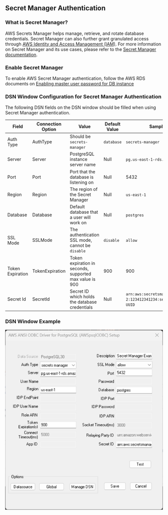 ## Secret Manager Authentication

### What is Secret Manager?
AWS Secrets Manager helps manage, retrieve, and rotate database credentials. Secret Manager can also further grant granulated access through [AWS Identity and Access Management (IAM)](https://docs.aws.amazon.com/secretsmanager/latest/userguide/intro.html).
For more information on Secret Manager and its use cases, please refer to the [Secret Manager documentation](https://docs.aws.amazon.com/secretsmanager/latest/userguide/intro.html).

### Enable Secret Manager
To enable AWS Secret Manager authentication, follow the AWS RDS documents on [Enabling master user password for DB instance](https://docs.aws.amazon.com/AmazonRDS/latest/UserGuide/rds-secrets-manager.html#rds-secrets-manager-db-instance)

### DSN Window Configuration for Secret Manager Authentication
The following DSN fields on the DSN window should be filled when using Secret Manager authentication.

| Field             | Connection Option | Value                                                   | Default Value | Sample Value                                                              |
|-------------------|-------------------|---------------------------------------------------------|---------------|---------------------------------------------------------------------------|
| Auth Type         | AuthType          | Should be `secrets-manager`                             | `database`    | `secrets-manager`                                                          |
| Server            | Server            | PostgreSQL instance server name                         | Null          | `pg.us-east-1-rds.amazon.com`                                             |
| Port              | Port              | Port that the database is listening on                  | Null          | 5432                                                                      |
| Region            | Region            | The region of the Secret Manager                        | Null          | `us-east-1`                                                               |
| Database          | Database          | Default database that a user will work on               | Null          | `postgres`                                                                |
| SSL Mode          | SSLMode           | The authentication SSL mode, cannot be `disable`        | `disable`     | `allow`                                                                   |
| Token Expiration  | TokenExpiration   | Token expiration in seconds, supported max value is 900 | 900           | 900                                                                       |
| Secret Id         | SecretId          | Secret ID which holds the database credentials          | Null          | `arn:aws:secretsmanager:us-west-2:123412341234:secret:rds!cluster-UUID`   |

### DSN Window Example
![DSN window example for Secret Manager authentication](./img/secret_manager.png)
